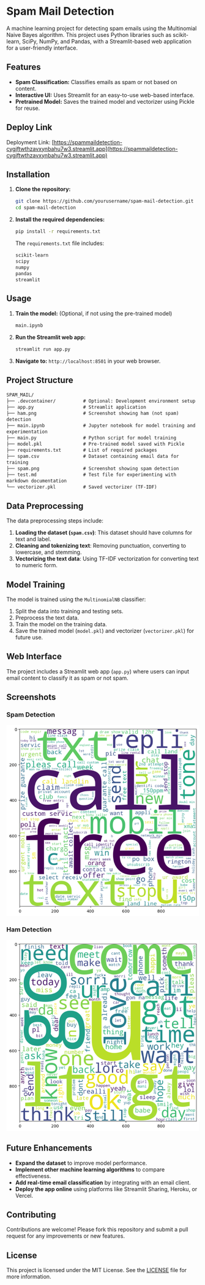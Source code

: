# Spam Mail Detection

A machine learning project for detecting spam emails using the Multinomial Naive Bayes algorithm. This project uses Python libraries such as scikit-learn, SciPy, NumPy, and Pandas, with a Streamlit-based web application for a user-friendly interface.

## Features
- **Spam Classification:** Classifies emails as spam or not based on content.
- **Interactive UI:** Uses Streamlit for an easy-to-use web-based interface.
- **Pretrained Model:** Saves the trained model and vectorizer using Pickle for reuse.

## Deploy Link
Deployment Link: [https://spammaildetection-cygjftwthzavxynbahu7w3.streamlit.app](https://spammaildetection-cygjftwthzavxynbahu7w3.streamlit.app)  


## Installation

1. **Clone the repository:**
   ```bash
   git clone https://github.com/yourusername/spam-mail-detection.git
   cd spam-mail-detection
   ```

2. **Install the required dependencies:**
   ```bash
   pip install -r requirements.txt
   ```

   The `requirements.txt` file includes:
   ```
   scikit-learn
   scipy
   numpy
   pandas
   streamlit
   ```

## Usage

1. **Train the model:** (Optional, if not using the pre-trained model)
   ```bash
   main.ipynb
   ```

2. **Run the Streamlit web app:**
   ```bash
   streamlit run app.py
   ```

3. **Navigate to:** `http://localhost:8501` in your web browser.

## Project Structure

```
SPAM_MAIL/
├── .devcontainer/          # Optional: Development environment setup
├── app.py                  # Streamlit application
├── ham.png                 # Screenshot showing ham (not spam) detection
├── main.ipynb              # Jupyter notebook for model training and experimentation
├── main.py                 # Python script for model training
├── model.pkl               # Pre-trained model saved with Pickle
├── requirements.txt        # List of required packages
├── spam.csv                # Dataset containing email data for training
├── spam.png                # Screenshot showing spam detection
├── test.md                 # Test file for experimenting with markdown documentation
└── vectorizer.pkl          # Saved vectorizer (TF-IDF)
```

## Data Preprocessing

The data preprocessing steps include:
1. **Loading the dataset (`spam.csv`)**: This dataset should have columns for text and label.
2. **Cleaning and tokenizing text**: Removing punctuation, converting to lowercase, and stemming.
3. **Vectorizing the text data**: Using TF-IDF vectorization for converting text to numeric form.

## Model Training

The model is trained using the `MultinomialNB` classifier:
1. Split the data into training and testing sets.
2. Preprocess the text data.
3. Train the model on the training data.
4. Save the trained model (`model.pkl`) and vectorizer (`vectorizer.pkl`) for future use.

## Web Interface

The project includes a Streamlit web app (`app.py`) where users can input email content to classify it as spam or not spam.

## Screenshots

### Spam Detection
![Spam Detection](spam.png)

### Ham Detection
![Ham Detection](ham.png)

## Future Enhancements

- **Expand the dataset** to improve model performance.
- **Implement other machine learning algorithms** to compare effectiveness.
- **Add real-time email classification** by integrating with an email client.
- **Deploy the app online** using platforms like Streamlit Sharing, Heroku, or Vercel.

## Contributing

Contributions are welcome! Please fork this repository and submit a pull request for any improvements or new features.

## License

This project is licensed under the MIT License. See the [LICENSE](LICENSE) file for more information.
